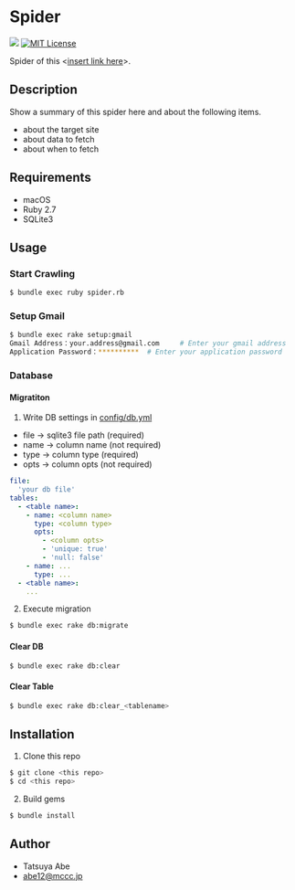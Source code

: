 Spider
======

[![](https://github.com/AjxLab/Dajare-Extractor/workflows/build/badge.svg)](https://github.com/AjxLab/Spider/actions)
[![MIT License](http://img.shields.io/badge/license-MIT-blue.svg?style=flat)](LICENSE)

Spider of this <[insert link here]()>.


## Description
Show a summary of this spider here and about the following items.
* about the target site
* about data to fetch
* about when to fetch


## Requirements
* macOS
* Ruby 2.7
* SQLite3


## Usage
### Start Crawling
```sh
$ bundle exec ruby spider.rb
```
### Setup Gmail
```sh
$ bundle exec rake setup:gmail
Gmail Address：your.address@gmail.com     # Enter your gmail address
Application Password：**********  # Enter your application password
```
### Database
#### Migratiton
1. Write DB settings in [config/db.yml](config/db.yml)
* file -> sqlite3 file path (required)
* name -> column name (not required)
* type -> column type (required)
* opts -> column opts (not required)
```yml
file:
  'your db file'
tables:
  - <table name>:
    - name: <column name>
      type: <column type>
      opts:
        - <column opts>
        - 'unique: true'
        - 'null: false'
    - name: ...
      type: ...
  - <table name>:
    ...
```
2. Execute migration
```sh
$ bundle exec rake db:migrate
```
#### Clear DB
```sh
$ bundle exec rake db:clear
```
#### Clear Table
```sh
$ bundle exec rake db:clear_<tablename>
```


## Installation
1. Clone this repo
```sh
$ git clone <this repo>
$ cd <this repo>
```
2. Build gems
```sh
$ bundle install
```


## Author
* Tatsuya Abe
* abe12@mccc.jp
